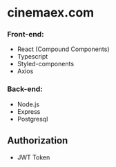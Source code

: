 # cinemaex.com

### Front-end:

- React (Compound Components)
- Typescript
- Styled-components
- Axios

### Back-end:

- Node.js
- Express
- Postgresql

## Authorization

- JWT Token
